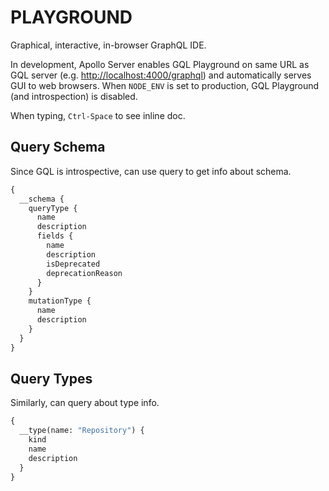 # PLAYGROUND

Graphical, interactive, in-browser GraphQL IDE.

In development, Apollo Server enables GQL Playground on same URL as GQL server (e.g. [http://localhost:4000/graphql](http://localhost:4000/graphql)) and automatically serves GUI to web browsers. When `NODE_ENV` is set to production, GQL Playground (and introspection) is disabled.

When typing, `Ctrl-Space` to see inline doc.

## Query Schema

Since GQL is introspective, can use query to get info about schema.

```graphql
{
  __schema {
    queryType {
      name
      description
      fields {
        name
        description
        isDeprecated
        deprecationReason
      }
    }
    mutationType {
      name
      description
    }
  }
}
```

## Query Types

Similarly, can query about type info.

```graphql
{
  __type(name: "Repository") {
    kind
    name
    description
  }
}
```
